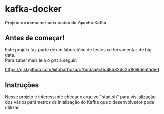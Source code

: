 kafka-docker
=================

Projeto de container para testes do Apache Kafka

## Antes de começar! 
Este projeto faz parte de um laboratório de testes de ferramentas de big data.<br/>
Para saber mais leia o gist a seguir:

https://gist.github.com/infobarbosa/c7bddaaec6d485324c2518e6deafaded

## Instruções
Nesse projeto é interessante checar o arquivo "start.sh" para visualização dos vários parâmetros de inialização do Kafka que o desenvolvedor pode utilizar.

